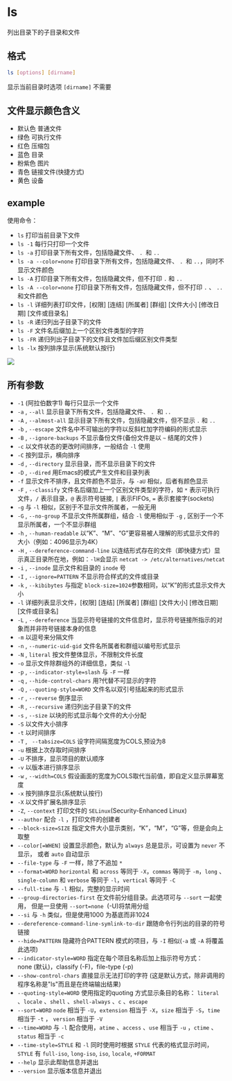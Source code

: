 # ls
列出目录下的子目录和文件

## 格式
```sh
ls [options] [dirname]
```
显示当前目录时选项 `[dirname]` 不需要

## 文件显示颜色含义
* 默认色 普通文件 
* 绿色 可执行文件
* 红色 压缩包
* 蓝色 目录
* 粉紫色 图片
* 青色 链接文件(快捷方式)
* 黄色 设备

## example
使用命令：
* `ls` 打印当前目录下文件
* `ls -1` 每行只打印一个文件
* `ls -a` 打印目录下所有文件，包括隐藏文件、 `. `和 `..`
* `ls -a --color=none` 打印目录下所有文件，包括隐藏文件、 `. `和 `..`，同时不显示文件颜色
* `ls -A` 打印目录下所有文件，包括隐藏文件，但不打印 `.` 和 `..`
* `ls -A --color=none` 打印目录下所有文件，包括隐藏文件，但不打印 `.` 、 `..`和文件颜色
* `ls -l` 详细列表打印文件，[权限] [连结] [所属者] [群组] [文件大小] [修改日期] [文件或目录名]
* `ls -R` 递归列出子目录下的文件
* `ls -F` 文件名后缀加上一个区别文件类型的字符
* `ls -FR` 递归列出子目录下的文件且文件加后缀区别文件类型
* `ls -lx` 按列排序显示(系统默认按行)

![](http://i.imgur.com/en04QcT.gif)

## 所有参数
* `-1` (阿拉伯数字1)  每行只显示一个文件
* `-a` , `--all`	  显示目录下所有文件，包括隐藏文件、 `. `和 `..` 
* `-A` , `--almost-all`  显示目录下所有文件，包括隐藏文件，但不显示 `.` 和 `..`
* `-b` , `--escape` 文件名中不可输出的字符以反斜杠加字符编码的形式显示
* `-B` , `--ignore-backups` 不显示备份文件(备份文件是以 `~` 结尾的文件 )
* `-c` 以文件状态的更改时间排序，一般结合 `-l` 使用
* `-C` 按列显示，横向排序
* `-d` , `--directory` 显示目录，而不显示目录下的文件
* `-D` , `--dired` 用Emacs的模式产生文件和目录列表
* `-f` 显示文件不排序，且文件颜色不显示，与 `-aU` 相似，后者有颜色显示
* `-F` , `--classify` 文件名后缀加上一个区别文件类型的字符，如 `*` 表示可执行文件，`/` 表示目录，`@` 表示符号链接, `|` 表示FIFOs, `=` 表示套接字(sockets)
* `-g` 与 `-l` 相似，区别于不显示文件所属者，一般无用
* `-G` , `--no-group` 不显示文件所属群组，结合 `-l` 使用相似于 `-g` , 区别于一个不显示所属者，一个不显示群组
* `-h` , `--human-readable` 以“K”、“M”、“G”更容易被人理解的形式显示文件的大小（例如：4096显示为4K）
* `-H` , `--dereference-command-line` 以连结形式存在的文件（即快捷方式）显示真正目录所在地，例如：`-lH`会显示 `netcat -> /etc/alternatives/netcat`
* `-i` , `--inode` 显示文件和目录的 `inode` 号
* `-I` , `--ignore=PATTERN` 不显示符合样式的文件或目录
* `-k` , `--kibibytes` 与指定 `block-size=1024`参数相同，以“K”的形式显示文件大小
* `-l` 详细列表显示文件，[权限] [连结] [所属者] [群组] [文件大小] [修改日期] [文件或目录名]
* `-L` , `--dereference` 当显示符号链接的文件信息时，显示符号链接所指示的对象而并非符号链接本身的信息
* `-m` 以逗号来分隔文件
* `-n` , `--numeric-uid-gid` 文件名所属者和群组以编号形式显示
* `-N` , `literal` 按文件整体显示，不限制文件长度
* `-o` 显示文件除群组外的详细信息，类似 `-l`
* `-p` , `--indicator-style=slash` 与 `-F` 一样
* `-q` , `--hide-control-chars` 用?代替不可显示的字符
* `-Q` , `--quoting-style=WORD` 文件名以双引号括起来的形式显示
* `-r` , `--reverse` 倒序显示
* `-R` , `--recursive` 递归列出子目录下的文件
* `-s` , `--size` 以块的形式显示每个文件的大小分配
* `-S` 以文件大小排序
* `-t` 以时间排序
* `-T` , ` --tabsize=COLS` 设<tab>字符间隔宽度为COLS,预设为8
* `-u` 根据上次存取时间排序
* `-U` 不排序，显示项目的默认顺序
* `-v` 以版本进行排序显示
* `-w` , `--width=COLS` 假设画面的宽度为COLS取代当前值，即自定义显示屏幕宽度
* `-x` 按列排序显示(系统默认按行)
* `-X` 以文件扩展名排序显示
* `-Z`, `--context` 打印文件的 `SELinux`(Security-Enhanced Linux)
* `--author` 配合 `-l` ，打印文件的创建者
* `--block-size=SIZE` 指定文件大小显示类别，“K”，“M”，“G”等，但是会向上取整
* `--color[=WHEN]` 设置显示颜色，默认为 `always` 总是显示，可设置为 `never` 不显示， 或者 `auto` 自动显示
* `--file-type` 与 `-F` 一样，除了不追加 `*`
* `--format=WORD` `horizontal` 和 `across` 等同于 `-X`，`commas` 等同于 `-m`，`long` 、 `single-column` 和 `verbose` 等同于 `-l`，`vertical` 等同于 `-C`
* `--full-time` 与 `-l` 相似，完整的显示时间
* `--group-directories-first` 在文件前分组目录。此选项可与 `--sort` 一起使用， 但是一旦使用 `--sort=none`  (-U)将禁用分组
* `--si` 与 `-h` 类似，但是使用1000 为基底而非1024
* `--dereference-command-line-symlink-to-dir` 跟随命令行列出的目录的符号链接
* `--hide=PATTERN` 隐藏符合PATTERN 模式的项目，与 `-I` 相似(`-a` 或 `-A` 将覆盖此选项)
* `--indicator-style=WORD` 指定在每个项目名称后加上指示符号方式：none (默认)，classify (-F)，file-type (-p) 
* `--show-control-chars` 直接显示无法打印的字符 (这是默认方式，除非调用的程序名称是"ls"而且是在终端输出结果)
* `--quoting-style=WORD` 使用指定的quoting 方式显示条目的名称： `literal` 、`locale` 、`shell` 、`shell-always` 、`c` 、`escape`
* `--sort=WORD` `node` 相当于 `-U`，`extension` 相当于 `-X`，`size` 相当于 `-S`，`time` 相当于 `-t` ， `version` 相当于 `-V`
* `--time=WORD` 与 `-l` 配合使用，`atime` 、`access` 、`use` 相当于 `-u` ，`ctime` 、 `status` 相当于 `-c` 
* `--time-style=STYLE` 和 `-l` 同时使用时根据 `STYLE` 代表的格式显示时间，`STYLE` 有 `full-iso`, `long-iso`, `iso`, `locale`, `+FORMAT`
* `--help` 显示此帮助信息并退出
* `--version` 显示版本信息并退出
